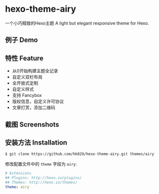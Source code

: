 # hexo-theme-airy
一个小巧精致的Hexo主题
A light but elegant responsive theme for Hexo.

## 例子 Demo

## 特性 Feature
- 从0开始构建主题全记录
- 自定义双栏布局
- 全开放式定制
- 自定义样式
- 支持 Fancybox
- 版权信息，自定义许可协议
- 文章打赏，添加二维码
## 截图 Screenshots

## 安装方法 Installation
```bash
$ git clone https://github.com/hk029/hexo-theme-airy.git themes/airy
```

修改配置文件中的 `theme` 字段为 `airy`:

```yaml
# Extensions
## Plugins: http://hexo.io/plugins/
## Themes: http://hexo.io/themes/
theme: airy
```
